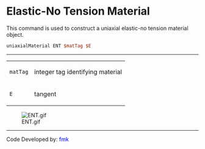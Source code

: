 # Elastic-No Tension Material

<p>This command is used to construct a uniaxial elastic-no tension
material object.</p>

```tcl
uniaxialMaterial ENT $matTag $E
```
<hr />
<table>
<tbody>
<tr class="odd">
<td><code class="parameter-table-variable">matTag</code></td>
<td><p>integer tag identifying material</p></td>
</tr>
<tr class="even">
<td><code class="parameter-table-variable">E</code></td>
<td><p>tangent</p></td>
</tr>
</tbody>
</table>
<figure>
<img src="/OpenSeesRT/contrib/static/ENT.gif" title="ENT.gif" alt="ENT.gif" />
<figcaption aria-hidden="true">ENT.gif</figcaption>
</figure>
<hr />
<p>Code Developed by: <span style="color:blue"> fmk
</span></p>
